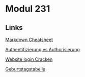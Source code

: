 # Modul 231

## Links

[Markdown Cheatsheet ](https://www.markdownguide.org/cheat-sheet/)

[Authentifizierung vs Authorisierung](https://github.com/IljaBellin/M231/blob/main/Aufträge/Authentifizierung%20vs%20Autorisierung.md)

[Website login Cracken ](https://github.com/IljaBellin/M231/blob/main/Aufträge/Website%20login%20Cracken.md)

[Geburtstagstabelle ](https://github.com/IljaBellin/M231/blob/main/Aufträge/geburtstage.png)